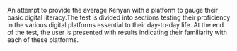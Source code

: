 An attempt to provide the average Kenyan with a platform to gauge their basic digital literacy.The test is divided into sections testing their proficiency in the various digital platforms essential to their day-to-day life. At the end of the test, the user is presented with results indicating their familiarity with each of these platforms.



